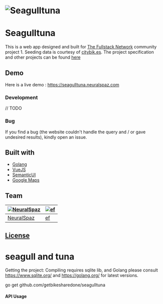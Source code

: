 # ![Seagulltuna](https://seagulltuna.neuralspaz.com/demo.jpg)
# Seagulltuna

This is a web app designed and built for [The Fullstack Network](https://fullstack.network) community project 1. Seeding data is courtesy of [citybik.es](https://citybik.es). The project specification and other projects can be found [here](https://github.com/fullstack-network/group-project-contest-1)



## Demo
Here is a live demo :  https://seagulltuna.neuralspaz.com

### Development
// TODO
### Bug

If you find a bug (the website couldn't handle the query and / or gave undesired results), kindly open an issue.


## Built with 

- [Golang](https://golang.org)
- [VueJS](https://vuejs.org/)
- [SemanticUI](https://semantic-ui.com/)
- [Google Maps](https://developers.google.com/maps/documentation/javascript/)


## Team

[![NeuralSpaz](https://avatars.githubusercontent.com/neuralspaz?v=4&s=200)](https://github.com/NeuralSpaz)  | [![ef](https://avatars.githubusercontent.com/eugenefedoto?v=4&s=200)](https://github.com/eugenefedoto)
---|---
[NeuralSpaz ](https://github.com/NeuralSpaz) |[ef](https://github.com/eugenefedoto)

## [License](https://github.com/getbikesharedone/seagulltuna/blob/master/LICENSE)



# seagull and tuna

Getting the project:
Compiling requires sqlite lib, and Golang please consult https://www.sqlite.org/ and https://golang.org/ for latest versions.

go get github.com/getbikesharedone/seagulltuna



#### API Usage

